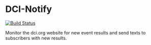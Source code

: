 # DCI-Notify

[![Build Status](https://travis-ci.org/kevana/dci-notify.svg?branch=master)](https://travis-ci.org/kevana/dci-notify)

Monitor the dci.org website for new event results and send texts to subscribers with new results.
